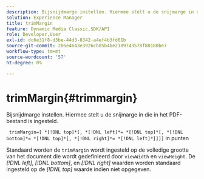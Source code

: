 ```yaml
---
description: Bijsnijdmarge instellen. Hiermee stelt u de snijmarge in die in het PDF-bestand is ingesteld.
solution: Experience Manager
title: trimMargin
feature: Dynamic Media Classic,SDK/API
role: Developer,User
exl-id: dc6e31f8-d3be-44d3-8342-a4ef4b3fd61b
source-git-commit: 206e4643e3926cb85b4be2189743578f88180be7
workflow-type: tm+mt
source-wordcount: '57'
ht-degree: 0%

---
```


# trimMargin{#trimmargin}

Bijsnijdmarge instellen. Hiermee stelt u de snijmarge in die in het PDF-bestand is ingesteld.

` trimMargin=[ *[!DNL top]*[, *[!DNL left]*= *[!DNL top]*[, *[!DNL bottom]*= *[!DNL top]*[, *[!DNL right]*= *[!DNL left]*]]]]` in punten

Standaard worden de `trimMargin` wordt ingesteld op de volledige grootte van het document die wordt gedefinieerd door `viewWidth` en `viewHeight`. De *[!DNL left]*, *[!DNL bottom]*, en *[!DNL right]* waarden worden standaard ingesteld op de *[!DNL top]* waarde indien niet opgegeven.

